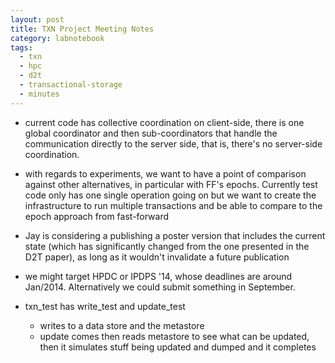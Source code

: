 ```yaml
---
layout: post
title: TXN Project Meeting Notes
category: labnotebook
tags:
  - txn
  - hpc
  - d2t
  - transactional-storage
  - minutes
---
```



  - current code has collective coordination on client-side, there is one global coordinator and 
    then sub-coordinators that handle the communication directly to the server side, that is, 
    there's no server-side coordination.

  - with regards to experiments, we want to have a point of comparison against other alternatives, 
    in particular with FF's epochs. Currently test code only has one single operation going on but 
    we want to create the infrastructure to run multiple transactions and be able to compare to the 
    epoch approach from fast-forward

  - Jay is considering a publishing a poster version that includes the current state (which has 
    significantly changed from the one presented in the D2T paper), as long as it wouldn't 
    invalidate a future publication

  - we might target HPDC or IPDPS '14, whose deadlines are around Jan/2014. Alternatively we could 
    submit something in September.

  - txn_test has write_test and update_test
     - writes to a data store and the metastore
     - update comes then reads metastore to see what can be updated,
       then it simulates stuff being updated and dumped and it completes
